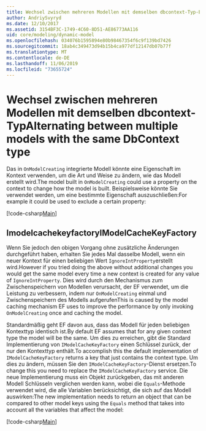 ```yaml
---
title: Wechsel zwischen mehreren Modellen mit demselben dbcontext-Typ-EF Core
author: AndriySvyryd
ms.date: 12/10/2017
ms.assetid: 3154BF3C-1749-4C60-8D51-AE86773AA116
uid: core/modeling/dynamic-model
ms.openlocfilehash: 034076b1595894e80b98467354f6c9f139bd7426
ms.sourcegitcommit: 18ab4c349473d94b15b4ca977df12147db07b77f
ms.translationtype: MT
ms.contentlocale: de-DE
ms.lasthandoff: 11/06/2019
ms.locfileid: "73655724"
---
```

# <a name="alternating-between-multiple-models-with-the-same-dbcontext-type"></a><span data-ttu-id="ae87c-102">Wechsel zwischen mehreren Modellen mit demselben dbcontext-Typ</span><span class="sxs-lookup"><span data-stu-id="ae87c-102">Alternating between multiple models with the same DbContext type</span></span>

<span data-ttu-id="ae87c-103">Das in `OnModelCreating` integrierte Modell könnte eine Eigenschaft im Kontext verwenden, um die Art und Weise zu ändern, wie das Modell erstellt wird.</span><span class="sxs-lookup"><span data-stu-id="ae87c-103">The model built in `OnModelCreating` could use a property on the context to change how the model is built.</span></span> <span data-ttu-id="ae87c-104">Beispielsweise könnte Sie verwendet werden, um eine bestimmte Eigenschaft auszuschließen:</span><span class="sxs-lookup"><span data-stu-id="ae87c-104">For example it could be used to exclude a certain property:</span></span>

[!code-csharp[Main](../../../samples/core/DynamicModel/DynamicContext.cs?name=Class)]

## <a name="imodelcachekeyfactory"></a><span data-ttu-id="ae87c-105">Imodelcachekeyfactory</span><span class="sxs-lookup"><span data-stu-id="ae87c-105">IModelCacheKeyFactory</span></span>

<span data-ttu-id="ae87c-106">Wenn Sie jedoch den obigen Vorgang ohne zusätzliche Änderungen durchgeführt haben, erhalten Sie jedes Mal dasselbe Modell, wenn ein neuer Kontext für einen beliebigen Wert `IgnoreIntProperty`erstellt wird.</span><span class="sxs-lookup"><span data-stu-id="ae87c-106">However if you tried doing the above without additional changes you would get the same model every time a new context is created for any value of `IgnoreIntProperty`.</span></span> <span data-ttu-id="ae87c-107">Dies wird durch den Mechanismus zum Zwischenspeichern von Modellen verursacht, der EF verwendet, um die Leistung zu verbessern, indem nur `OnModelCreating` einmal und Zwischenspeichern des Modells aufgerufen</span><span class="sxs-lookup"><span data-stu-id="ae87c-107">This is caused by the model caching mechanism EF uses to improve the performance by only invoking `OnModelCreating` once and caching the model.</span></span>

<span data-ttu-id="ae87c-108">Standardmäßig geht EF davon aus, dass das Modell für jeden beliebigen Kontexttyp identisch ist.</span><span class="sxs-lookup"><span data-stu-id="ae87c-108">By default EF assumes that for any given context type the model will be the same.</span></span> <span data-ttu-id="ae87c-109">Um dies zu erreichen, gibt die Standard Implementierung von `IModelCacheKeyFactory` einen Schlüssel zurück, der nur den Kontexttyp enthält.</span><span class="sxs-lookup"><span data-stu-id="ae87c-109">To accomplish this the default implementation of `IModelCacheKeyFactory` returns a key that just contains the context type.</span></span> <span data-ttu-id="ae87c-110">Um dies zu ändern, müssen Sie den `IModelCacheKeyFactory`-Dienst ersetzen.</span><span class="sxs-lookup"><span data-stu-id="ae87c-110">To change this you need to replace the `IModelCacheKeyFactory` service.</span></span> <span data-ttu-id="ae87c-111">Die neue Implementierung muss ein Objekt zurückgeben, das mit anderen Modell Schlüsseln verglichen werden kann, wobei die `Equals`-Methode verwendet wird, die alle Variablen berücksichtigt, die sich auf das Modell auswirken:</span><span class="sxs-lookup"><span data-stu-id="ae87c-111">The new implementation needs to return an object that can be compared to other model keys using the `Equals` method that takes into account all the variables that affect the model:</span></span>

[!code-csharp[Main](../../../samples/core/DynamicModel/DynamicModelCacheKeyFactory.cs?name=Class)]
